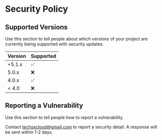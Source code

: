 # Security Policy

## Supported Versions

Use this section to tell people about which versions of your project are
currently being supported with security updates.

| Version | Supported          |
| ------- | ------------------ |
| +5.1.x   | :white_check_mark: |
| 5.0.x   | :x:                |
| 4.0.x   | :white_check_mark: |
| < 4.0   | :x:                |

## Reporting a Vulnerability

Use this section to tell people how to report a vulnerability.

Contact techsscloud@gmail.com to report a security detail. A response will be sent within 1-2 days. 
